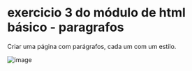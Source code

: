 # exercicio 3 do módulo de html básico - paragrafos

Criar uma página com parágrafos, cada um com um estilo.

![image](https://github.com/laisaffonso/exercicio-3-paragrafos/assets/147404772/ee7a90d2-dc4e-43a8-9266-14eb2eeed7f2)
